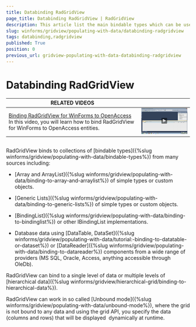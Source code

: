 ```yaml
---
title: Databinding RadGridView
page_title: Databinding RadGridView | RadGridView
description: This article list the main bindable types which can be used as data source for RadGridView. 
slug: winforms/gridview/populating-with-data/databinding-radgridview
tags: databinding,radgridview
published: True
position: 0
previous_url: gridview-populating-with-data-databinding-radgridview
---
```


# Databinding RadGridView

| RELATED VIDEOS |  |
| ------ | ------ |
|[Binding RadGridView for WinForms to OpenAccess](http://tv.telerik.com/watch/winforms/binding-radgridview-for-winforms-to-openaccess)<br>In this video, you will learn how to bind RadGridView for WinForms to OpenAccess entities.|![gridview-populating-with-data-databinding-radgridview 001](images/gridview-populating-with-data-databinding-radgridview001.png)|

## 

RadGridView binds to collections of [bindable types]({%slug winforms/gridview/populating-with-data/bindable-types%}) from many sources including:

* [Array and ArrayList]({%slug winforms/gridview/populating-with-data/binding-to-array-and-arraylist%}) of simple types or custom objects.

* [Generic Lists]({%slug winforms/gridview/populating-with-data/binding-to-generic-lists%}) of simple types or custom objects.

* [BindingList]({%slug winforms/gridview/populating-with-data/binding-to-bindinglist%}) or other IBindingList implementations.

* Database data using [DataTable, DataSet]({%slug winforms/gridview/populating-with-data/tutorial:-binding-to-datatable-or-dataset%}) or [DataReader]({%slug winforms/gridview/populating-with-data/binding-to-datareader%}) components from a wide range of providers (MS SQL, Oracle, Access, anything accessible through OleDb).

RadGridView can bind to a single level of data or multiple levels of [hierarchical data]({%slug winforms/gridview/hierarchical-grid/binding-to-hierarchical-data%}). 

RadGridView can work in so called [Unbound mode]({%slug winforms/gridview/populating-with-data/unbound-mode%}), where the grid is not bound to any data and using the grid API, you specify the data (columns and rows) that will be displayed  dynamically at runtime. 
